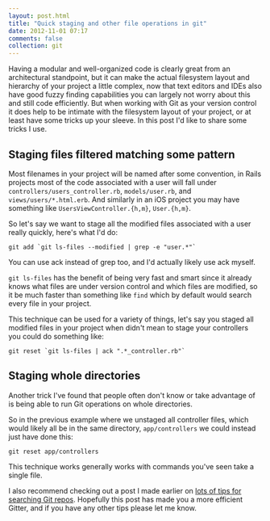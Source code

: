 ```yaml
---
layout: post.html
title: "Quick staging and other file operations in git"
date: 2012-11-01 07:17
comments: false
collection: git
---
```


Having a modular and well-organized code is clearly great from an architectural
standpoint, but it can make the actual filesystem layout and hierarchy of your
project a little complex, now that text editors and IDEs also have good
fuzzy finding capabilities you can largely not worry about this and still
code efficiently. But when working with Git as your version control it does
help to be intimate with the filesystem layout of your project, or at least
have some tricks up your sleeve. In this post I'd like to share some tricks I
use.

## Staging files filtered matching some pattern

Most filenames in your project will be named after some convention, in Rails
projects most of the code associated with a user will fall under
`controllers/users_controller.rb`, `models/user.rb`, and
`views/users/*.html.erb`. And similarly in an iOS project you may have
something like `UsersViewController.{h,m}`, `User.{h,m}`.

So let's say we want to stage all the modified files associated with a user
really quickly, here's what I'd do:

```
git add `git ls-files --modified | grep -e "user.*"`
```

You can use ack instead of grep too, and I'd actually likely use ack myself.

`git ls-files` has the benefit of being very fast and smart since it already knows what
files are under version control and which files are modified, so it be much
faster than something like `find` which by default would search every file in
your project.

This technique can be used for a variety of things, let's say you staged all
modified files in your project when didn't mean to stage your controllers you
could do something like:

```
git reset `git ls-files | ack ".*_controller.rb"`
```

## Staging whole directories

Another trick I've found that people often don't know or take advantage of is
being able to run Git operations on whole directories.

So in the previous example where we unstaged all controller files, which would
likely all be in the same directory, `app/controllers` we could instead just
have done this:

`git reset app/controllers`

This technique works generally works with commands you've seen take a single
file.


I also recommend checking out a post I made earlier on [lots of tips for
searching Git repos](/b/2012/02/search-a-git-repo-like-a-ninja/).  Hopefully
this post has made you a more efficient Gitter, and if you have any other tips
please let me know.
